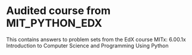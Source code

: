 # Audited course from MIT_PYTHON_EDX
This contains answers to problem sets from the EdX course 
MITx: 6.00.1x Introduction to Computer Science and Programming Using Python
